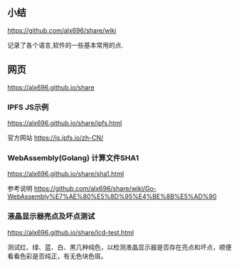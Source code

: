 ## 小结
https://github.com/alx696/share/wiki

记录了各个语言,软件的一些基本常用的点.

## 网页
https://alx696.github.io/share

### IPFS JS示例
https://alx696.github.io/share/ipfs.html

官方网站 https://js.ipfs.io/zh-CN/

### WebAssembly(Golang) 计算文件SHA1
https://alx696.github.io/share/sha1.html

参考说明 https://github.com/alx696/share/wiki/Go-WebAssembly%E7%AE%80%E5%8D%95%E4%BE%8B%E5%AD%90

### 液晶显示器亮点及坏点测试
https://alx696.github.io/share/lcd-test.html

测试红、绿、蓝、白、黑几种纯色，以检测液晶显示器是否存在亮点和坏点，顺便看看色彩是否纯正，有无色块色斑。